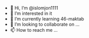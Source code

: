 - 👋 Hi, I’m @islomjon1111
- 👀 I’m interested in it
- 🌱 I’m currently learning 46-maktab
- 💞️ I’m looking to collaborate on ...
- 📫 How to reach me ...

<!---
islomjon1111/islomjon1111 is a ✨ special ✨ repository because its `README.md` (this file) appears on your GitHub profile.
You can click the Preview link to take a look at your changes.
--->

